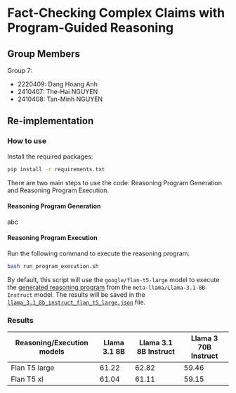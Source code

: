 # Fact-Checking Complex Claims with Program-Guided Reasoning

## Group Members
Group 7:
- 2220409: Dang Hoang Anh
- 2410407: The-Hai NGUYEN
- 2410408: Tan-Minh NGUYEN


## Re-implementation

### How to use
Install the required packages:
```bash
pip install -r requirements.txt
```

There are two main steps to use the code: Reasoning Program Generation and Reasoning Program Execution.

#### Reasoning Program Generation
abc

#### Reasoning Program Execution
Run the following command to execute the reasoning program:
```bash
bash run_program_execution.sh
```
By default, this script will use the `google/flan-t5-large` model to execute the [generated 
reasoning program](./results/programs/HOVER-4_N=1_meta-llama/Llama-3.1-8B-Instruct_programs_v3.json) from the `meta-llama/Llama-3.1-8B-Instruct` model. The results will be saved in the [`llama_3.1_8b_instruct_flan_t5_large.json`](./results/execution/llama_3.1_8b_instruct_flan_t5_large.json) file.

### Results

Reasoning/Execution models | Llama 3.1 8B | Llama 3.1 8B Instruct | Llama 3 70B Instruct 
--- | --- | --- | --- 
Flan T5 large | 61.22 | 62.82 | 59.46
Flan T5 xl | 61.04 | 61.11 | 59.15
